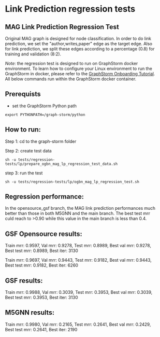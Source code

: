 # Link Prediction regression tests

## MAG Link Prediction Regression Test
Original MAG graph is designed for node classification. In order to do link prediction, we set the "author,writes,paper" edge as the
target edge. Also for link prediction, we split these edges according to a percentage (0.8) for training and validation (8:2).

*Note*: the regression test is designed to run on GraphStorm docker environment. To learn how to configure your Linux environment to run the GraphStorm in docker, please refer to the [GraphStorm Onboarding Tutorial](https://w.amazon.com/bin/view/AWS/AmazonAI/AIRE/GSF/OnboardTutorial). All below commands run within the GraphStorm docker container.

Prerequists
-----------
- set the GraphStorm Python path
```shell
export PYTHONPATH=/graph-storm/python
```

How to run:
-----------
Step 1: cd to the graph-storm folder

Step 2: create test data
```shell
sh -u tests/regression-tests/lp/prepare_ogbn_mag_lp_regression_test_data.sh
```

step 3: run the test
```shell
sh -u tests/regression-tests/lp/ogbn_mag_lp_regression_test.sh
```

Regression performance:
-----------------------
In the opensource_gsf branch, the MAG link prediction performances much better than those in both M5GNN and the main branch. The best test mrr culd reach to >0.90 while this value in the main branch is less than 0.4.

GSF Opensource results:
-----------------------
Train mrr: 0.9597, Val mrr: 0.9278, Test mrr: 0.8989, 
Best val mrr: 0.9278, Best test mrr: 0.8989, Best iter: 3130

Train mrr: 0.9697, Val mrr: 0.9443, Test mrr: 0.9182,
Best val mrr: 0.9443, Best test mrr: 0.9182, Best iter: 6260

GSF results:
------------
Train mrr: 0.9988, Val mrr: 0.3039, Test mrr: 0.3953, 
Best val mrr: 0.3039, Best test mrr: 0.3953, Best iter: 3130

M5GNN results:
--------------
Train mrr: 0.9980, Val mrr: 0.2165, Test mrr: 0.2641, 
Best val mrr: 0.2429, Best test mrr: 0.2641, Best iter: 2190
